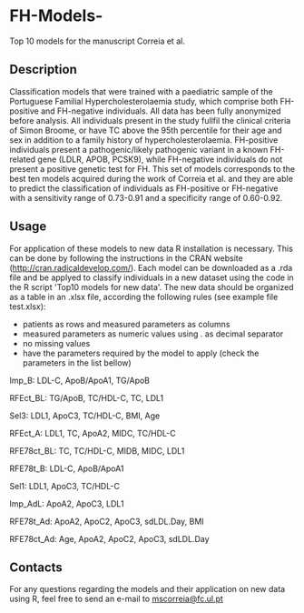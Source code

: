 # FH-Models-
Top 10 models for the manuscript Correia et al.

## Description
Classification models that were trained with a paediatric sample of the Portuguese Familial Hypercholesterolaemia study, which comprise both FH-positive and FH-negative individuals. All data has been fully anonymized before analysis. All individuals present in the study fullfil the clinical criteria of Simon Broome, or have TC above the 95th percentile for their age and sex in addition to a family history of hypercholesterolaemia. FH-positive individuals present a pathogenic/likely pathogenic variant in a known FH-related gene (LDLR, APOB, PCSK9), while FH-negative individuals do not present a positive genetic test for FH. 
This set of models corresponds to the best ten models acquired during the work of Correia et al. and they are able to predict the classification of individuals as FH-positive or FH-negative with a sensitivity range of 0.73-0.91 and a specificity range of 0.60-0.92.

## Usage
For application of these models to new data R installation is necessary. This can be done by following the instructions in the CRAN website (http://cran.radicaldevelop.com/). 
Each model can be downloaded as a .rda file and be applyed to classify individuals in a new dataset using the code in the R script 'Top10 models for new data'. The new data should be organized as a table in an .xlsx file, according the following rules (see example file test.xlsx): 
 - patients as rows and measured parameters as columns
 - measured parameters as numeric values using . as decimal separator
 - no missing values 
 - have the parameters required by the model to apply (check the parameters in the list bellow)

Imp_B: LDL-C, ApoB/ApoA1, TG/ApoB	

RFEct_BL: TG/ApoB, TC/HDL-C, TC, LDL1	

Sel3: LDL1, ApoC3, TC/HDL-C, BMI, Age	

RFEct_A: LDL1, TC, ApoA2, MIDC, TC/HDL-C	

RFE78ct_BL: TC, TC/HDL-C, MIDB, MIDC, LDL1	

RFE78t_B: LDL-C, ApoB/ApoA1	

Sel1: LDL1, ApoC3, TC/HDL-C	

Imp_AdL: ApoA2, ApoC3, LDL1	

RFE78t_Ad: ApoA2, ApoC2, ApoC3, sdLDL.Day, BMI

RFE78ct_Ad: Age, ApoA2, ApoC2, ApoC3, sdLDL.Day

## Contacts
For any questions regarding the models and their application on new data using R, feel free to send an e-mail to mscorreia@fc.ul.pt

